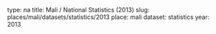 type: na
title: Mali / National Statistics (2013)
slug: places/mali/datasets/statistics/2013
place: mali
dataset: statistics
year: 2013
